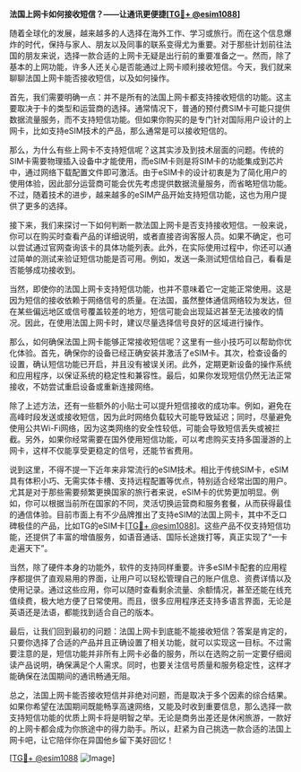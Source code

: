 **法国上网卡如何接收短信？——让通讯更便捷[[TG💪+ @esim1088](https://t.me/s/esim1088)]**

随着全球化的发展，越来越多的人选择在海外工作、学习或旅行。而在这个信息爆炸的时代，保持与家人、朋友以及同事的联系变得尤为重要。对于那些计划前往法国的朋友来说，选择一款合适的上网卡无疑是出行前的重要准备之一。然而，除了基本的上网功能，许多人还关心是否能通过上网卡顺利接收短信。今天，我们就来聊聊法国上网卡能否接收短信，以及如何操作。

首先，我们需要明确一点：并不是所有的法国上网卡都支持接收短信的功能。这主要取决于卡的类型和运营商的选择。通常情况下，普通的预付费SIM卡可能只提供数据流量服务，而不支持短信功能。但如果你购买的是专门针对国际用户设计的上网卡，比如支持eSIM技术的产品，那么通常是可以接收短信的。

那么，为什么有些上网卡不支持短信呢？这其实涉及到技术层面的问题。传统的SIM卡需要物理插入设备中才能使用，而eSIM卡则是将SIM卡的功能集成到芯片中，通过网络下载配置文件即可激活。由于eSIM卡的设计初衷是为了简化用户的使用体验，因此部分运营商可能会优先考虑提供数据流量服务，而省略短信功能。不过，随着技术的进步，越来越多的eSIM产品开始支持短信功能，这也为用户提供了更多的选择。

接下来，我们来探讨一下如何判断一款法国上网卡是否支持接收短信。一般来说，你可以在购买时查看产品的详细说明，或者直接咨询客服人员。如果不确定，也可以尝试通过官网查询该卡的具体功能列表。此外，在实际使用过程中，你还可以通过简单的测试来验证短信功能是否可用。例如，发送一条测试短信给自己，看看是否能够成功接收到。

当然，即使你的法国上网卡支持短信功能，也并不意味着它一定能正常使用。这是因为短信的接收依赖于网络信号的质量。在法国，虽然整体通信网络较为发达，但在某些偏远地区或信号覆盖较差的地方，短信可能会出现延迟甚至无法接收的情况。因此，在使用法国上网卡时，建议尽量选择信号良好的区域进行操作。

那么，如何确保法国上网卡能够正常接收短信呢？这里有一些小技巧可以帮助你优化体验。首先，确保你的设备已经正确安装并激活了eSIM卡。其次，检查设备的设置，确认短信功能已开启，并且没有被误关闭。此外，定期更新设备的操作系统和应用程序，以保证系统的稳定性和兼容性。最后，如果你发现短信仍然无法正常接收，不妨尝试重启设备或重新连接网络。

除了上述方法，还有一些额外的小贴士可以提升短信接收的成功率。例如，避免在高峰时段发送或接收短信，因为此时网络负载较大可能导致延迟；同时，尽量避免使用公共Wi-Fi网络，因为这类网络的安全性较低，可能会导致短信丢失或被拦截。另外，如果你经常需要在国外使用短信功能，可以考虑购买支持多国漫游的上网卡，这样不仅能享受更稳定的信号，还能节省费用。

说到这里，不得不提一下近年来非常流行的eSIM技术。相比于传统SIM卡，eSIM具有体积小巧、无需实体卡槽、支持远程配置等优点，特别适合经常出国的用户。尤其是对于那些需要频繁更换国家的旅行者来说，eSIM卡的优势更加明显。例如，你可以根据当前所在国家的不同，灵活切换运营商和服务套餐，从而获得最佳的通信体验。目前市面上有不少品牌推出了支持eSIM的法国上网卡，其中不乏口碑极佳的产品，比如TG的eSIM卡[[TG💪+ @esim1088](https://t.me/s/esim1088)]。这些产品不仅支持短信功能，还提供了丰富的增值服务，如语音通话、国际长途拨打等，真正实现了“一卡走遍天下”。

当然，除了硬件本身的功能外，软件的支持同样重要。许多eSIM卡配套的应用程序都提供了直观易用的界面，让用户可以轻松管理自己的账户信息、资费详情以及使用记录。通过这些应用，你可以随时查看剩余流量、余额情况，甚至还能在线充值续费，极大地方便了日常使用。而且，很多应用程序还支持多语言界面，无论是英语还是法语，都能找到适合自己的版本。

最后，让我们回到最初的问题：法国上网卡到底能不能接收短信？答案是肯定的，只要你选择了合适的产品并且正确设置了相关功能，就可以实现这一目标。不过需要注意的是，短信功能并非所有上网卡必备的服务，所以在选购之前一定要仔细阅读产品说明，确保满足个人需求。同时，也要关注信号质量和服务稳定性，这样才能确保在法国期间的通讯畅通无阻。

总之，法国上网卡能否接收短信并非绝对问题，而是取决于多个因素的综合结果。如果你希望在法国期间既能畅享高速网络，又能及时收到重要信息，那么选择一款支持短信功能的优质上网卡将是明智之举。无论是商务出差还是休闲旅游，一款好的上网卡都会成为你旅途中的得力助手。所以，赶紧为自己挑选一款合适的法国上网卡吧，让它陪伴你在异国他乡留下美好回忆！

[[TG💪+ @esim1088](https://t.me/s/esim1088) ![Image](https://i.postimg.cc/4NQfJmqS/Snipaste-2025-05-13-00-14-12.png)]